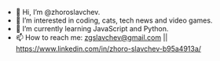 - 👋 Hi, I’m @zhoroslavchev.
- 👀 I’m interested in coding, cats, tech news and video games. 
- 🌱 I’m currently learning JavaScript and Python.
- 📫 How to reach me: zgslavchev@gmail.com || https://www.linkedin.com/in/zhoro-slavchev-b95a4913a/

<!---
zhoroslavchev/zhoroslavchev is a ✨ special ✨ repository because its `README.md` (this file) appears on your GitHub profile.
You can click the Preview link to take a look at your changes.
--->
